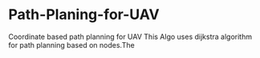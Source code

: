 # Path-Planing-for-UAV
Coordinate based path planning for UAV
This Algo uses dijkstra algorithm for path planning based on nodes.The 
